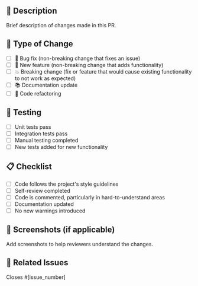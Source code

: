 ## 🎯 Description
Brief description of changes made in this PR.

## 🔄 Type of Change
- [ ] 🐛 Bug fix (non-breaking change that fixes an issue)
- [ ] 🚀 New feature (non-breaking change that adds functionality)
- [ ] 💥 Breaking change (fix or feature that would cause existing functionality to not work as expected)
- [ ] 📚 Documentation update
- [ ] 🧹 Code refactoring

## 🧪 Testing
- [ ] Unit tests pass
- [ ] Integration tests pass
- [ ] Manual testing completed
- [ ] New tests added for new functionality

## 📋 Checklist
- [ ] Code follows the project's style guidelines
- [ ] Self-review completed
- [ ] Code is commented, particularly in hard-to-understand areas
- [ ] Documentation updated
- [ ] No new warnings introduced

## 📸 Screenshots (if applicable)
Add screenshots to help reviewers understand the changes.

## 🔗 Related Issues
Closes #[issue_number]
